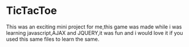 # TicTacToe
This was an exciting mini project for me,this game was made while i was learning javascript,AJAX and JQUERY,it was fun and i would love it if you used this same files to learn the same.

